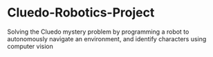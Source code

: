 # Cluedo-Robotics-Project
Solving the Cluedo mystery problem by programming a robot to autonomously navigate an environment, and identify characters using computer vision
